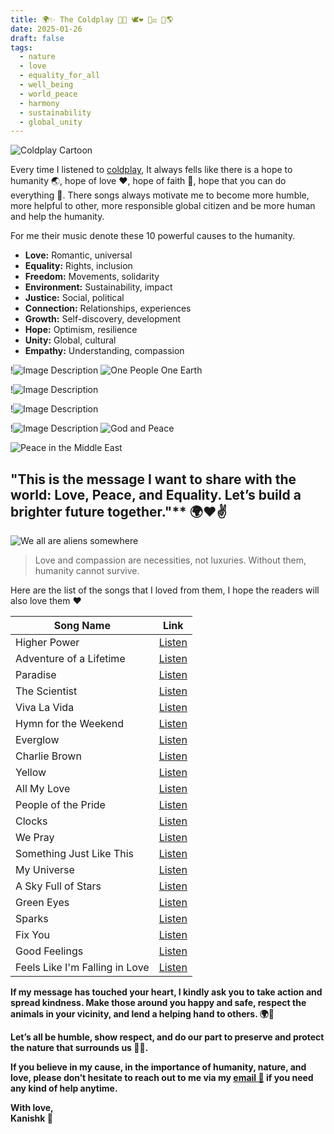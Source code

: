 ```yaml
---
title: 🌍✨ The Coldplay 💚🌿 🕊️❤️ 🌈⚖️ 💫🌎
date: 2025-01-26
draft: false
tags:
  - nature
  - love
  - equality_for_all
  - well_being
  - world_peace
  - harmony
  - sustainability
  - global_unity
---
```

![Coldplay Cartoon](https://github.com/Mr-Sunglasses/aoc2024/blob/master/coldplay-cartoons.jpg?raw=true)

Every time I listened to [coldplay](https://www.coldplay.com/), It always fells like there is a hope to humanity 🌏, hope of love ❤️, hope of faith 📿, hope that you can do everything 🤗. There songs always motivate me to become more humble, more helpful to other, more responsible global citizen and be more human and help the humanity.

<!--more Continue Reading ??-->

For me their music denote these 10 powerful causes to the humanity.

- **Love:** Romantic, universal  
- **Equality:** Rights, inclusion  
- **Freedom:** Movements, solidarity  
- **Environment:** Sustainability, impact  
- **Justice:** Social, political  
- **Connection:** Relationships, experiences  
- **Growth:** Self-discovery, development  
- **Hope:** Optimism, resilience  
- **Unity:** Global, cultural  
- **Empathy:** Understanding, compassion  

!![Image Description](/images/global_citizen.png)
![One People One Earth](https://github.com/Mr-Sunglasses/aoc2024/blob/master/one-earth-one-people.jpg?raw=true)

!![Image Description](/images/weareeqal.png)

!![Image Description](/images/peace-one.png)

!![Image Description](/images/il_340x270.5432018934_qtzs.png)
![God and Peace](https://github.com/Mr-Sunglasses/aoc2024/blob/master/god-and-peace.jpg?raw=true)



![Peace in the Middle East](https://github.com/Mr-Sunglasses/aoc2024/blob/master/peace-in-middle-east.jpg?raw=true)

## "This is the message I want to share with the world: Love, Peace, and Equality. Let’s build a brighter future together."** 🌍❤️✌️


![We all are aliens somewhere](https://github.com/Mr-Sunglasses/aoc2024/blob/master/we-are-aliens.jpg?raw=true)

>Love and compassion are necessities, not luxuries. Without them, humanity cannot survive.

Here are the list of the songs that I loved from them, I hope the readers will also love them ❤️

| Song Name                 | Link                                  |
|---------------------------|---------------------------------------|
| Higher Power              | [Listen](https://youtu.be/e-B7jMljhbk?si=sJY0fLkmL-eGIAlT) |
| Adventure of a Lifetime   | [Listen](https://youtu.be/QtXby3twMmI?si=StXKKAIYxPEL3dWb) |
| Paradise                  | [Listen](https://youtu.be/1G4isv_Fylg?si=z6WpXGiaNofxX8KH) |
| The Scientist             | [Listen](https://youtu.be/RB-RcX5DS5A?si=Z1net7McBtSRu5U-) |
| Viva La Vida              | [Listen](https://youtu.be/dvgZkm1xWPE?si=jt2jo09MlnAMHuZo) |
| Hymn for the Weekend      | [Listen](https://youtu.be/YykjpeuMNEk?si=-sS0L_t2NHwZDyHx) |
| Everglow                  | [Listen](https://youtu.be/xn_1hFdE-5g?si=5prM1F_2A_Mei-c6) |
| Charlie Brown             | [Listen](https://youtu.be/zTFBJgnNgU4?si=CmKRr-1ckRwXbxL0) |
| Yellow                    | [Listen](https://youtu.be/yKNxeF4KMsY?si=lfezE13kgMKAVbqz) |
| All My Love               | [Listen](https://youtu.be/4NKhYkFAmUw?si=pDW-FRqK1cFsWNL1) |
| People of the Pride       | [Listen](https://youtu.be/Q4nFTEsez5c?si=PIY2APlB4mu6h8i1) |
| Clocks                    | [Listen](https://youtu.be/d020hcWA_Wg?si=bi_-b5kdicD5-BIP) |
| We Pray                   | [Listen](https://youtu.be/knIbwsNGJyc?si=tUG-IJh6FYYUZJBm) |
| Something Just Like This  | [Listen](https://youtu.be/FM7MFYoylVs?si=Jo0Zp4o2C_KdeNmS) |
| My Universe               | [Listen](https://youtu.be/3YqPKLZF_WU?si=Rvj4O6osJz88-Bfs) |
| A Sky Full of Stars       | [Listen](https://youtu.be/VPRjCeoBqrI?si=wwFm963kIuYwskPQ) |
| Green Eyes                | [Listen](https://youtu.be/waKvorfmuB8?si=ZbBDCSsaSYe7mNT2) |
| Sparks                    | [Listen](https://youtu.be/Ar48yzjn1PE?si=bzX9CIFjV0OCuktY) |
| Fix You                   | [Listen](https://youtu.be/k4V3Mo61fJM?si=jKgNWSXEYyBdnXW-) |
| Good Feelings             | [Listen](https://youtu.be/2sdxKXfH84w?si=Qd2NuYZYbUrZ9bP7) |
| Feels Like I'm Falling in Love | [Listen](https://youtu.be/V3IVdLo-2NM?si=9wyjKl2psJYyN9yo) |

**If my message has touched your heart, I kindly ask you to take action and spread kindness. Make those around you happy and safe, respect the animals in your vicinity, and lend a helping hand to others. 🌍🤝**

**Let’s all be humble, show respect, and do our part to preserve and protect the nature that surrounds us 🌱🌿.**

**If you believe in my cause, in the importance of humanity, nature, and love, please don’t hesitate to reach out to me via my [email 📧](mailto:itskanishkp.py@gmail.com) if you need any kind of help anytime.**

**With love,  
Kanishk 💖**
